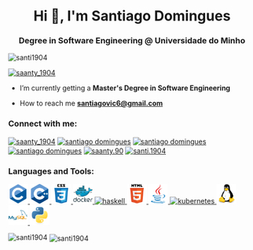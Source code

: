 <h1 align="center">Hi 👋, I'm Santiago Domingues</h1>
<h3 align="center">Degree in Software Engineering @ Universidade do Minho</h3>

<p align="left"> <img src="https://komarev.com/ghpvc/?username=santi1904&label=Profile%20views&color=0e75b6&style=flat" alt="santi1904" /> </p>

<p align="left"> <a href="https://twitter.com/saanty_1904" target="blank"><img src="https://img.shields.io/twitter/follow/saanty_1904?logo=twitter&style=for-the-badge" alt="saanty_1904" /></a> </p>

- I’m currently getting a **Master's Degree in Software Engineering**

- How to reach me **santiagovic6@gmail.com**

<h3 align="left">Connect with me:</h3>
<p align="left">
<a href="https://twitter.com/saanty_1904" target="blank"><img align="center" src="https://raw.githubusercontent.com/rahuldkjain/github-profile-readme-generator/master/src/images/icons/Social/twitter.svg" alt="saanty_1904" height="30" width="40" /></a>
<a href="https://linkedin.com/in/santiago domingues" target="blank"><img align="center" src="https://raw.githubusercontent.com/rahuldkjain/github-profile-readme-generator/master/src/images/icons/Social/linked-in-alt.svg" alt="santiago domingues" height="30" width="40" /></a>
<a href="https://kaggle.com/santiagodomingues" target="blank"><img align="center" src="https://raw.githubusercontent.com/rahuldkjain/github-profile-readme-generator/master/src/images/icons/Social/kaggle.svg" alt="santiago domingues" height="30" width="40" /></a>
<a href="https://fb.com/santiago domingues" target="blank"><img align="center" src="https://raw.githubusercontent.com/rahuldkjain/github-profile-readme-generator/master/src/images/icons/Social/facebook.svg" alt="santiago domingues" height="30" width="40" /></a>
<a href="https://instagram.com/saanty.90" target="blank"><img align="center" src="https://raw.githubusercontent.com/rahuldkjain/github-profile-readme-generator/master/src/images/icons/Social/instagram.svg" alt="saanty.90" height="30" width="40" /></a>
<a href="https://discord.gg/santi.1904" target="blank"><img align="center" src="https://raw.githubusercontent.com/rahuldkjain/github-profile-readme-generator/master/src/images/icons/Social/discord.svg" alt="santi.1904" height="30" width="40" /></a>
</p>

<h3 align="left">Languages and Tools:</h3>
<p align="left"> <a href="https://www.cprogramming.com/" target="_blank" rel="noreferrer"> <img src="https://raw.githubusercontent.com/devicons/devicon/master/icons/c/c-original.svg" alt="c" width="40" height="40"/> </a> <a href="https://www.w3schools.com/cpp/" target="_blank" rel="noreferrer"> <img src="https://raw.githubusercontent.com/devicons/devicon/master/icons/cplusplus/cplusplus-original.svg" alt="cplusplus" width="40" height="40"/> </a> <a href="https://www.w3schools.com/css/" target="_blank" rel="noreferrer"> <img src="https://raw.githubusercontent.com/devicons/devicon/master/icons/css3/css3-original-wordmark.svg" alt="css3" width="40" height="40"/> </a> <a href="https://www.docker.com/" target="_blank" rel="noreferrer"> <img src="https://raw.githubusercontent.com/devicons/devicon/master/icons/docker/docker-original-wordmark.svg" alt="docker" width="40" height="40"/> </a> <a href="https://www.haskell.org/" target="_blank" rel="noreferrer"> <img src="https://upload.wikimedia.org/wikipedia/commons/1/1c/Haskell-Logo.svg" alt="haskell" width="40" height="40"/> </a> <a href="https://www.w3.org/html/" target="_blank" rel="noreferrer"> <img src="https://raw.githubusercontent.com/devicons/devicon/master/icons/html5/html5-original-wordmark.svg" alt="html5" width="40" height="40"/> </a> <a href="https://www.java.com" target="_blank" rel="noreferrer"> <img src="https://raw.githubusercontent.com/devicons/devicon/master/icons/java/java-original.svg" alt="java" width="40" height="40"/> </a> <a href="https://kubernetes.io" target="_blank" rel="noreferrer"> <img src="https://www.vectorlogo.zone/logos/kubernetes/kubernetes-icon.svg" alt="kubernetes" width="40" height="40"/> </a> <a href="https://www.linux.org/" target="_blank" rel="noreferrer"> <img src="https://raw.githubusercontent.com/devicons/devicon/master/icons/linux/linux-original.svg" alt="linux" width="40" height="40"/> </a> <a href="https://www.mysql.com/" target="_blank" rel="noreferrer"> <img src="https://raw.githubusercontent.com/devicons/devicon/master/icons/mysql/mysql-original-wordmark.svg" alt="mysql" width="40" height="40"/> </a> <a href="https://www.python.org" target="_blank" rel="noreferrer"> <img src="https://raw.githubusercontent.com/devicons/devicon/master/icons/python/python-original.svg" alt="python" width="40" height="40"/> </a> </p>

<p><img align="left" src="https://github-readme-stats.vercel.app/api/top-langs?username=santi1904&show_icons=true&locale=en&layout=compact" alt="santi1904" /></p>

<p>&nbsp;<img align="center" src="https://github-readme-stats.vercel.app/api?username=santi1904&show_icons=true&locale=en" alt="santi1904" /></p>
